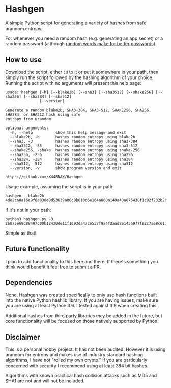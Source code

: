 # Hashgen

A simple Python script for generating a variety of hashes from safe urandom entropy.

For whenever you need a random hash (e.g. generating an app secret) or a random password (although [random words make for better passwords](https://xkcd.com/936/)).

## How to use

Download the script, either `cd` to it or put it somewhere in your path, then simply run the script followed by the hashing algorithm of your choice. Running the script with no arguments will present this help page:

```
usage: hashgen [-h] [--blake2b] [--sha3] [--sha3512] [--shake256] [--sha256] [--sha384] [--sha512]
               [--version]

Generate a random blake2b, SHA3-384, SHA3-512, SHAKE256, SHA256, SHA384, or SHA512 hash using safe
entropy from urandom.

optional arguments:
  -h, --help          show this help message and exit
  --blake2b, -b       hashes random entropy using blake2b
  --sha3, -3          hashes random entropy using sha3-384
  --sha3512, -35      hashes random entropy using sha3-512
  --shake256, -shake  hashes random entropy using shake-256
  --sha256, -256      hashes random entropy using sha256
  --sha384, -384      hashes random entropy using sha384
  --sha512, -512      hashes random entropy using sha512
  --version, -v       show program version and exit

https://github.com/X448NAX/Hashgen
```

Usage example, assuming the script is in your path:

```
hashgen --blake2b
4de2ca0a16e9f8a038e0d53639a00c8b010d6e164a868a149a40a875438f1c92f232b2bf1cda1d9d06d36407a2359ed2f9ba766330d529c8978a6a575a695f1e
```

If it's not in your path:

```
python3 hashgen.py -3
26b75e69d89497c00b12430de11f1693da47ce537f9a4f2aad8e145a977f92c7ae8c617ecfa26109524d914dcba9af68
```

Simple as that!

## Future functionality

I plan to add functionality to this here and there. If there's something you think would benefit it feel free to submit a PR.

## Dependencies

None. Hashgen was created specifically to only use hash functions built into the native Python hashlib library. If you are having issues, make sure you are using at least Python 3.6. I tested against 3.9 when creating this.

Additional hashes from third party libraries may be added in the future, but core functionality will be focused on those natively supported by Python.

## Disclaimer

This is a personal hobby project. It has not been audited. However it is using urandom for entropy and makes use of industry standard hashing algorithms, I have not "rolled my own crypto." If you are particularly concerned with security I recommend using at least 384 bit hashes.

Algorithms with known practical hash collision attacks such as MD5 and SHA1 are not and will not be included.
